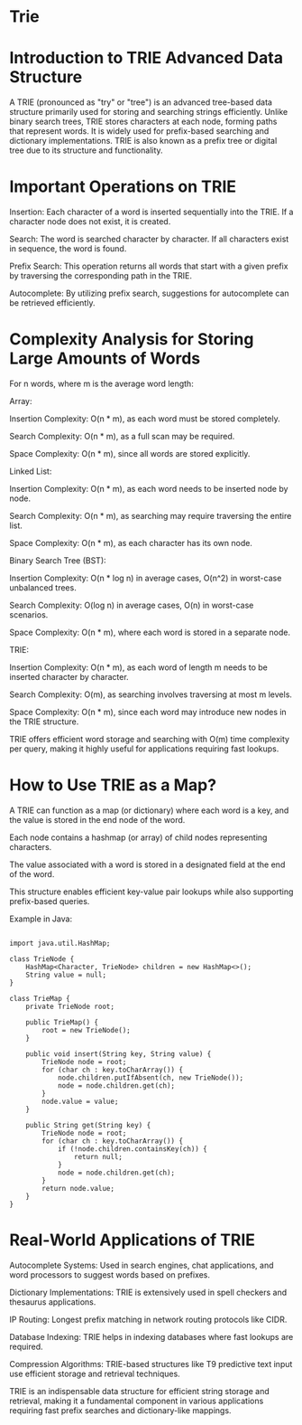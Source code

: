 # Trie
# Introduction to TRIE Advanced Data Structure

A TRIE (pronounced as "try" or "tree") is an advanced tree-based data structure primarily used for storing and searching strings efficiently. Unlike binary search trees, TRIE stores characters at each node, forming paths that represent words. It is widely used for prefix-based searching and dictionary implementations. TRIE is also known as a prefix tree or digital tree due to its structure and functionality.

# Important Operations on TRIE

Insertion: Each character of a word is inserted sequentially into the TRIE. If a character node does not exist, it is created.

Search: The word is searched character by character. If all characters exist in sequence, the word is found.


Prefix Search: This operation returns all words that start with a given prefix by traversing the corresponding path in the TRIE.

Autocomplete: By utilizing prefix search, suggestions for autocomplete can be retrieved efficiently.

# Complexity Analysis for Storing Large Amounts of Words

For n words, where m is the average word length:

Array:

Insertion Complexity: O(n * m), as each word must be stored completely.

Search Complexity: O(n * m), as a full scan may be required.

Space Complexity: O(n * m), since all words are stored explicitly.

Linked List:

Insertion Complexity: O(n * m), as each word needs to be inserted node by node.

Search Complexity: O(n * m), as searching may require traversing the entire list.

Space Complexity: O(n * m), as each character has its own node.

Binary Search Tree (BST):

Insertion Complexity: O(n * log n) in average cases, O(n^2) in worst-case unbalanced trees.

Search Complexity: O(log n) in average cases, O(n) in worst-case scenarios.

Space Complexity: O(n * m), where each word is stored in a separate node.

TRIE:

Insertion Complexity: O(n * m), as each word of length m needs to be inserted character by character.

Search Complexity: O(m), as searching involves traversing at most m levels.

Space Complexity: O(n * m), since each word may introduce new nodes in the TRIE structure.

TRIE offers efficient word storage and searching with O(m) time complexity per query, making it highly useful for applications requiring fast lookups.

# How to Use TRIE as a Map?

A TRIE can function as a map (or dictionary) where each word is a key, and the value is stored in the end node of the word.

Each node contains a hashmap (or array) of child nodes representing characters.

The value associated with a word is stored in a designated field at the end of the word.

This structure enables efficient key-value pair lookups while also supporting prefix-based queries.

Example in Java:
```

import java.util.HashMap;

class TrieNode {
    HashMap<Character, TrieNode> children = new HashMap<>();
    String value = null;
}

class TrieMap {
    private TrieNode root;
    
    public TrieMap() {
        root = new TrieNode();
    }
    
    public void insert(String key, String value) {
        TrieNode node = root;
        for (char ch : key.toCharArray()) {
            node.children.putIfAbsent(ch, new TrieNode());
            node = node.children.get(ch);
        }
        node.value = value;
    }
    
    public String get(String key) {
        TrieNode node = root;
        for (char ch : key.toCharArray()) {
            if (!node.children.containsKey(ch)) {
                return null;
            }
            node = node.children.get(ch);
        }
        return node.value;
    }
}
```

# Real-World Applications of TRIE

Autocomplete Systems: Used in search engines, chat applications, and word processors to suggest words based on prefixes.

Dictionary Implementations: TRIE is extensively used in spell checkers and thesaurus applications.

IP Routing: Longest prefix matching in network routing protocols like CIDR.

Database Indexing: TRIE helps in indexing databases where fast lookups are required.

Compression Algorithms: TRIE-based structures like T9 predictive text input use efficient storage and retrieval techniques.

TRIE is an indispensable data structure for efficient string storage and retrieval, making it a fundamental component in various applications requiring fast prefix searches and dictionary-like mappings.
